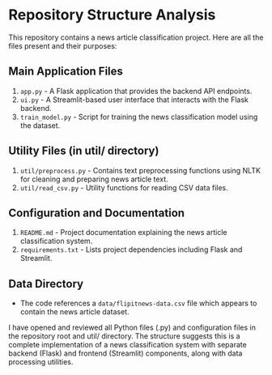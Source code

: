# Repository Structure Analysis

This repository contains a news article classification project. Here are all the files present and their purposes:

## Main Application Files
1. `app.py` - A Flask application that provides the backend API endpoints.
2. `ui.py` - A Streamlit-based user interface that interacts with the Flask backend.
3. `train_model.py` - Script for training the news classification model using the dataset.

## Utility Files (in util/ directory)
1. `util/preprocess.py` - Contains text preprocessing functions using NLTK for cleaning and preparing news article text.
2. `util/read_csv.py` - Utility functions for reading CSV data files.

## Configuration and Documentation
1. `README.md` - Project documentation explaining the news article classification system.
2. `requirements.txt` - Lists project dependencies including Flask and Streamlit.

## Data Directory
- The code references a `data/flipitnews-data.csv` file which appears to contain the news article dataset.

I have opened and reviewed all Python files (.py) and configuration files in the repository root and util/ directory. The structure suggests this is a complete implementation of a news classification system with separate backend (Flask) and frontend (Streamlit) components, along with data processing utilities.